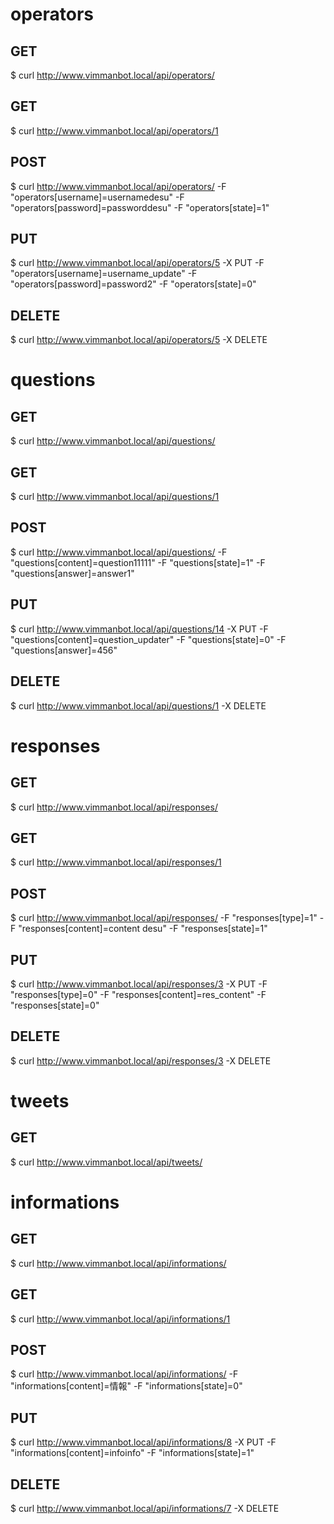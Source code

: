 # operators
## GET
$ curl http://www.vimmanbot.local/api/operators/

## GET
$ curl http://www.vimmanbot.local/api/operators/1

## POST
$ curl http://www.vimmanbot.local/api/operators/ -F "operators[username]=usernamedesu" -F "operators[password]=passworddesu" -F "operators[state]=1"

## PUT
$ curl http://www.vimmanbot.local/api/operators/5 -X PUT -F "operators[username]=username_update" -F "operators[password]=password2" -F "operators[state]=0"

## DELETE
$ curl http://www.vimmanbot.local/api/operators/5 -X DELETE


# questions
## GET
$ curl http://www.vimmanbot.local/api/questions/

## GET
$ curl http://www.vimmanbot.local/api/questions/1

## POST
$ curl http://www.vimmanbot.local/api/questions/ -F "questions[content]=question11111" -F "questions[state]=1" -F "questions[answer]=answer1"

## PUT
$ curl http://www.vimmanbot.local/api/questions/14 -X PUT -F "questions[content]=question_updater" -F "questions[state]=0" -F "questions[answer]=456"

## DELETE
$ curl http://www.vimmanbot.local/api/questions/1 -X DELETE

# responses
## GET
$ curl http://www.vimmanbot.local/api/responses/

## GET
$ curl http://www.vimmanbot.local/api/responses/1

## POST
$ curl http://www.vimmanbot.local/api/responses/ -F "responses[type]=1" -F "responses[content]=content desu" -F "responses[state]=1"

## PUT
$ curl http://www.vimmanbot.local/api/responses/3 -X PUT -F "responses[type]=0" -F "responses[content]=res_content" -F "responses[state]=0"

## DELETE
$ curl http://www.vimmanbot.local/api/responses/3 -X DELETE

# tweets
## GET
$ curl http://www.vimmanbot.local/api/tweets/

# informations
## GET
$ curl http://www.vimmanbot.local/api/informations/

## GET
$ curl http://www.vimmanbot.local/api/informations/1

## POST
$ curl http://www.vimmanbot.local/api/informations/ -F "informations[content]=情報" -F "informations[state]=0"

## PUT
$ curl http://www.vimmanbot.local/api/informations/8 -X PUT -F "informations[content]=infoinfo" -F "informations[state]=1"

## DELETE
$ curl http://www.vimmanbot.local/api/informations/7 -X DELETE
